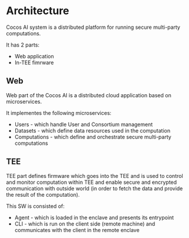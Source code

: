 # Architecture

Cocos AI system is a distributed platform for running secure multi-party computations.

It has 2 parts:

- Web application
- In-TEE fimrware

## Web

Web part of the Cocos AI is a distributed cloud application based on microservices.

It implementes the following microservices:

- Users - which handle User and Consortium management
- Datasets - which define data resources used in the computation
- Computations - which define and orchestrate secure multi-party computations

## TEE

TEE part defines firmware which goes into the TEE and is used to control and monitor computation within TEE and enable secure and encrypted communication with outside world (in order to fetch the data and provide the result of the computation).

This SW is consisted of:

- Agent - which is loaded in the enclave and presents its entrypoint
- CLI - which is run on the client side (remote machine) and communicates with the client in the remote enclave
